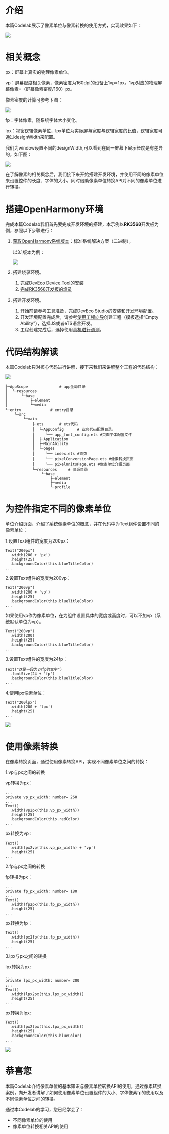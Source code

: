 # 介绍<a name="ZH-CN_TOPIC_0000001263812402"></a>

本篇Codelab展示了像素单位与像素转换的使用方式，实现效果如下：

![](figures/像素转换gif.gif)

# 相关概念<a name="ZH-CN_TOPIC_0000001264132278"></a>

px：屏幕上真实的物理像素单位。

vp：屏幕密度相关像素，像素密度为160dpi的设备上1vp=1px。1vp对应的物理屏幕像素=（屏幕像素密度/160）px。

像素密度的计算可参考下图：

![](figures/像素密度计算公式.png)

fp：字体像素，随系统字体大小变化。

lpx：视窗逻辑像素单位，lpx单位为实际屏幕宽度与逻辑宽度的比值，逻辑宽度可通过designWidth来配置。

我们为window设置不同的designWidth,可以看到在同一屏幕下展示长度是有差异的，如下图：

![](figures/designWidth720.png)

在了解像素的相关概念后，我们接下来开始搭建开发环境，并使用不同的像素单位来设置控件的长度、字体的大小，同时借助像素单位转换API对不同的像素单位进行转换。

# 搭建OpenHarmony环境<a name="ZH-CN_TOPIC_0000001263652526"></a>

完成本篇Codelab我们首先要完成开发环境的搭建，本示例以**RK3568**开发板为例，参照以下步骤进行：

1.  [获取OpenHarmony系统版本](https://gitee.com/openharmony/docs/blob/master/zh-cn/device-dev/get-code/sourcecode-acquire.md#%E8%8E%B7%E5%8F%96%E6%96%B9%E5%BC%8F3%E4%BB%8E%E9%95%9C%E5%83%8F%E7%AB%99%E7%82%B9%E8%8E%B7%E5%8F%96)：标准系统解决方案（二进制）。

    以3.1版本为例：

    ![](figures/zh-cn_image_0000001264659110.png)

2.  搭建烧录环境。
    1.  [完成DevEco Device Tool的安装](https://gitee.com/openharmony/docs/blob/master/zh-cn/device-dev/quick-start/quickstart-standard-env-setup.md)
    2.  [完成RK3568开发板的烧录](https://gitee.com/openharmony/docs/blob/master/zh-cn/device-dev/quick-start/quickstart-ide-standard-running-rk3568-burning.md)

3.  搭建开发环境。
    1.  开始前请参考[工具准备](https://gitee.com/openharmony/docs/blob/master/zh-cn/application-dev/quick-start/start-overview.md#%E5%B7%A5%E5%85%B7%E5%87%86%E5%A4%87)，完成DevEco Studio的安装和开发环境配置。
    2.  开发环境配置完成后，请参考[使用工程向导](https://gitee.com/openharmony/docs/blob/master/zh-cn/application-dev/quick-start/start-with-ets.md#%E5%88%9B%E5%BB%BAets%E5%B7%A5%E7%A8%8B)创建工程（模板选择“Empty Ability”），选择JS或者eTS语言开发。
    3.  工程创建完成后，选择使用[真机进行调测](https://gitee.com/openharmony/docs/blob/master/zh-cn/application-dev/quick-start/start-with-ets.md#%E4%BD%BF%E7%94%A8%E7%9C%9F%E6%9C%BA%E8%BF%90%E8%A1%8C%E5%BA%94%E7%94%A8)。
# 代码结构解读<a name="ZH-CN_TOPIC_0000001311252381"></a>

本篇Codelab只对核心代码进行讲解，接下来我们来讲解整个工程的代码结构：

![](figures/代码结构导读.png)

```
├─AppScope		        # app全局目录
│  └─resources
│      └─base
│          ├─element
│          └─media
└─entry				# entry目录
    └─src
        └─main
            ├─ets		# ets代码
            │  └─AppConfig      # 业务代码配置目录。
            │     └── app_font_config.ets #页面字体配置文件  
            │  ├─Application
            │  ├─MainAbility
            │  └─pages
            │     └── index.ets #首页  
            │     └── pixelConversionPage.ets #像素转换页面  
            │     └── pixelUnitsPage.ets #像素单位介绍页面 
            └─resources		# 资源目录
                └─base
                    ├─element
                    ├─media
                    └─profile
```
# 为控件指定不同的像素单位<a name="ZH-CN_TOPIC_0000001263812398"></a>

单位介绍页面，介绍了系统像素单位的概念，并在代码中为Text组件设置不同的像素单位：

1.设置Text组件的宽度为200px：

```
Text("200px")
  .width(200 + 'px')  
  .height(25)  
  .backgroundColor(this.blueTitleColor) 
...
```

2.设置Text组件的宽度为200vp：

```
Text("200vp")  
  .width(200 + 'vp')  
  .height(25)  
  .backgroundColor(this.blueTitleColor)
...
```

如果使用vp作为像素单位，在为组件设置具体的宽度或高度时，可以不加vp（系统默认单位为vp）。

```
Text("200vp") 
  .width(200)  
  .height(25) 
  .backgroundColor(this.blueTitleColor)  
...
```

3.设置Text组件的宽度为24fp：

```
Text("这是一段为24fp的文字")  
  .fontSize(24 + 'fp')  
  .backgroundColor(this.blueTitleColor)  
...
```

4.使用lpx像素单位：

```
Text("200lpx")  
  .width(200 + 'lpx')  
  .height(25)  
...
```

![](figures/screen_capture.png)

# 使用像素转换<a name="ZH-CN_TOPIC_0000001311132469"></a>

在像素转换页面，通过使用像素转换API，实现不同像素单位之间的转换：

1.vp与px之间的转换

vp转换为px：

```
...
private vp_px_width: number= 260
...
Text()  
  .width(vp2px(this.vp_px_width))    
  .height(25)  
  .backgroundColor(this.redColor)
...
```

px转换为vp：

```
Text() 
  .width(px2vp(this.vp_px_width) + 'vp')  
  .height(25)  
...
```

2.fp与px之间的转换

fp转换为px：

```
...
private fp_px_width: number= 180
...
Text()  
  .width(fp2px(this.fp_px_width))  
  .height(25)  
...
```

px转换为fp：

```
Text()  
  .width(px2fp(this.fp_px_width))  
  .height(25)  
...
```

3.lpx与px之间的转换

lpx转换为px:

```
...
private lpx_px_width: number= 200
...
Text()  
  .width(lpx2px(this.lpx_px_width))  
  .height(25)  
...
```

px转换为lpx:

```
Text()  
  .width(px2lpx(this.lpx_px_width))  
  .height(25)  
  .backgroundColor(this.blueColor)  
...
```

![](figures/conversion.png)

# 恭喜您<a name="ZH-CN_TOPIC_0000001264334146"></a>

本篇Codelab介绍像素单位的基本知识与像素单位转换API的使用，通过像素转换案例，向开发者讲解了如何使用像素单位设置组件的大小、字体像素fp的使用以及不同像素单位之间的转换。

通过本Codelab的学习，您已经学会了：

-   不同像素单位的使用
-   像素单位转换相关API的使用


